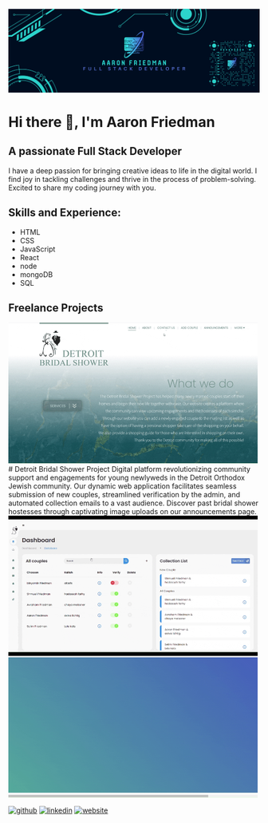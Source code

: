 ![A passionate Full Stack Developer](https://github.com/aaronfriedman98/aaronfriedman98/blob/main/design-4e7ed335-e71b-45f5-a518-c2408151476d%20(1).png)

# Hi there 👋, I'm Aaron Friedman
## A passionate Full Stack Developer

I have a deep passion for bringing creative ideas to life in the digital world. I find joy in tackling challenges and thrive in the process of problem-solving. Excited to share my coding journey with you.


## Skills and Experience: 
* HTML
* CSS
* JavaScript
* React
* node
* mongoDB
* SQL

## Freelance Projects
<img src="https://github.com/aaronfriedman98/aaronfriedman98/blob/main/testdbs.gif" width="500">
# Detroit Bridal Shower Project
Digital platform revolutionizing community support and engagements for young newlyweds in the Detroit Orthodox Jewish community. Our dynamic web application facilitates seamless submission of new couples, streamlined verification by the admin, and automated collection emails to a vast audience. Discover past bridal shower hostesses through captivating image uploads on our announcements page.

<img src="https://github.com/aaronfriedman98/aaronfriedman98/blob/main/croppedAdmin2.gif" width="500">
<img src="https://github.com/aaronfriedman98/aaronfriedman98/blob/main/newAyzer2.gif" width="500">

[<img src='https://cdn.jsdelivr.net/npm/simple-icons@3.0.1/icons/github.svg' alt='github' height='40'>](https://github.com/aaronfriedman98)  [<img src='https://cdn.jsdelivr.net/npm/simple-icons@3.0.1/icons/linkedin.svg' alt='linkedin' height='40'>](https://www.linkedin.com/in/aaron-friedman-fullstackdeveloper/)  [<img src='https://cdn.jsdelivr.net/npm/simple-icons@3.0.1/icons/icloud.svg' alt='website' height='40'>](https://aaronfriedman.netlify.app/)  




